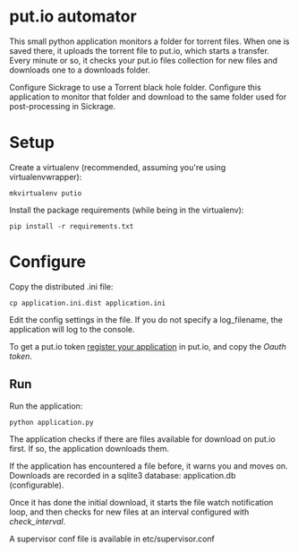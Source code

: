 # put.io automator #

This small python application monitors a folder for torrent files. When one is saved there,
it uploads the torrent file to put.io, which starts a transfer. Every minute or so, it
checks your put.io files collection for new files and downloads one to a downloads folder.

Configure Sickrage to use a Torrent black hole folder. Configure this application to
monitor that folder and download to the same folder used for post-processing in Sickrage.

# Setup #

Create a virtualenv (recommended, assuming you're using virtualenvwrapper):

    mkvirtualenv putio

Install the package requirements (while being in the virtualenv):

    pip install -r requirements.txt

# Configure #

Copy the distributed .ini file:

    cp application.ini.dist application.ini

Edit the config settings in the file. If you do not specify a log_filename, the application will log to the console.

To get a put.io token [register your application](https://put.io/v2/oauth2/register) in put.io, and copy the *Oauth token*.

## Run ##

Run the application:

    python application.py

The application checks if there are files available for download on put.io first. If so, the application downloads them.

If the application has encountered a file before, it warns you and moves on. Downloads are recorded in a sqlite3 database: application.db (configurable).

Once it has done the initial download, it starts the file watch notification loop, and then checks for new files at an interval configured with *check_interval*.

A supervisor conf file is available in etc/supervisor.conf
